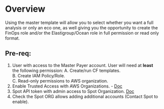 # Overview
Using the master template will allow you to select whether you want a full analysis or only an eco one, as well giving you the opportunity to create the FinOps role and/or the Elastigroup/Ocean role in full permission or read only format.

## Pre-req:

1. User with access to the Master Payer account. User will need at **least** the following permission:
    A. Create/run CF templates.  
    B. Create IAM Policy/Role.  
    C. Read-only permissions to AWS organization.
2. Enable Trusted Access with AWS Organizations. - [Doc](https://docs.aws.amazon.com/AWSCloudFormation/latest/UserGuide/stacksets-orgs-enable-trusted-access.html)
3. Spot API token with admin access to Spot Organization. [Doc](https://docs.spot.io/administration/api/create-api-token)
4. Check the Spot ORG allows adding additional accounts (Contact Spot to enable).
